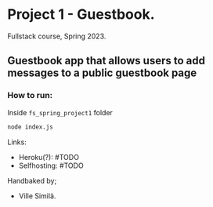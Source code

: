 # Project 1 - Guestbook.
Fullstack course, Spring 2023.
## Guestbook app that allows users to add messages to a public guestbook page

### How to run:
Inside `fs_spring_project1` folder 
```bash
node index.js
```


Links:
- Heroku(?): #TODO
- Selfhosting: #TODO
    

Handbaked by;
- Ville Similä.
